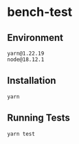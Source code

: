 # bench-test

## Environment

```
yarn@1.22.19
node@18.12.1
```

## Installation

```
yarn
```

## Running Tests

```
yarn test
```
